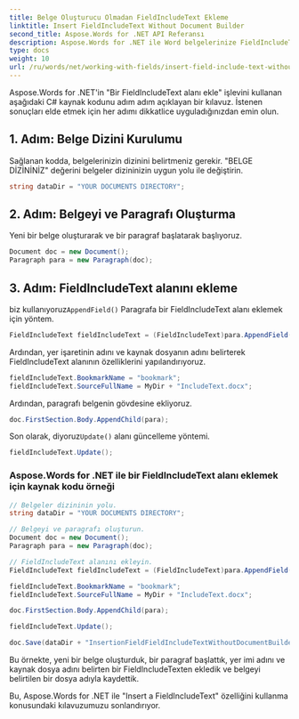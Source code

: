 ```yaml
---
title: Belge Oluşturucu Olmadan FieldIncludeText Ekleme
linktitle: Insert FieldIncludeText Without Document Builder
second_title: Aspose.Words for .NET API Referansı
description: Aspose.Words for .NET ile Word belgelerinize FieldIncludeText alanını nasıl ekleyeceğinizi öğrenin.
type: docs
weight: 10
url: /ru/words/net/working-with-fields/insert-field-include-text-without-document-builder/
---
```


Aspose.Words for .NET'in "Bir FieldIncludeText alanı ekle" işlevini kullanan aşağıdaki C# kaynak kodunu adım adım açıklayan bir kılavuz. İstenen sonuçları elde etmek için her adımı dikkatlice uyguladığınızdan emin olun.

## 1. Adım: Belge Dizini Kurulumu

Sağlanan kodda, belgelerinizin dizinini belirtmeniz gerekir. "BELGE DİZİNİNİZ" değerini belgeler dizininizin uygun yolu ile değiştirin.

```csharp
string dataDir = "YOUR DOCUMENTS DIRECTORY";
```

## 2. Adım: Belgeyi ve Paragrafı Oluşturma

Yeni bir belge oluşturarak ve bir paragraf başlatarak başlıyoruz.

```csharp
Document doc = new Document();
Paragraph para = new Paragraph(doc);
```

## 3. Adım: FieldIncludeText alanını ekleme

 biz kullanıyoruz`AppendField()` Paragrafa bir FieldIncludeText alanı eklemek için yöntem.

```csharp
FieldIncludeText fieldIncludeText = (FieldIncludeText)para.AppendField(FieldType.FieldIncludeText, false);
```

Ardından, yer işaretinin adını ve kaynak dosyanın adını belirterek FieldIncludeText alanının özelliklerini yapılandırıyoruz.

```csharp
fieldIncludeText.BookmarkName = "bookmark";
fieldIncludeText.SourceFullName = MyDir + "IncludeText.docx";
```

Ardından, paragrafı belgenin gövdesine ekliyoruz.

```csharp
doc.FirstSection.Body.AppendChild(para);
```

 Son olarak, diyoruz`Update()` alanı güncelleme yöntemi.

```csharp
fieldIncludeText.Update();
```

### Aspose.Words for .NET ile bir FieldIncludeText alanı eklemek için kaynak kodu örneği

```csharp
// Belgeler dizininin yolu.
string dataDir = "YOUR DOCUMENTS DIRECTORY";

// Belgeyi ve paragrafı oluşturun.
Document doc = new Document();
Paragraph para = new Paragraph(doc);

// FieldIncludeText alanını ekleyin.
FieldIncludeText fieldIncludeText = (FieldIncludeText)para.AppendField(FieldType.FieldIncludeText, false);

fieldIncludeText.BookmarkName = "bookmark";
fieldIncludeText.SourceFullName = MyDir + "IncludeText.docx";

doc.FirstSection.Body.AppendChild(para);

fieldIncludeText.Update();

doc.Save(dataDir + "InsertionFieldFieldIncludeTextWithoutDocumentBuilder.docx");
```

Bu örnekte, yeni bir belge oluşturduk, bir paragraf başlattık, yer imi adını ve kaynak dosya adını belirten bir FieldIncludeTexten ekledik ve belgeyi belirtilen bir dosya adıyla kaydettik.

Bu, Aspose.Words for .NET ile "Insert a FieldIncludeText" özelliğini kullanma konusundaki kılavuzumuzu sonlandırıyor.